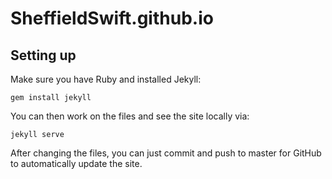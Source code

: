 # SheffieldSwift.github.io

## Setting up

Make sure you have Ruby and installed Jekyll:

    gem install jekyll
    
You can then work on the files and see the site locally via:

    jekyll serve
    
After changing the files, you can just commit and push to master for GitHub to automatically update the site.
